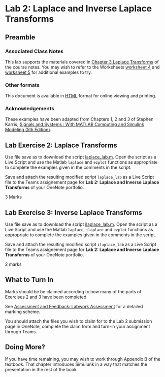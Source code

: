 # Lab 2: Laplace and Inverse Laplace Transforms

## Preamble

### Associated Class Notes

This lab supports the materials covered in [Chapter 3 Laplace Transforms](https://cpjobling.github.io/eg-247-textbook/laplace_transform/index) of the course notes. You may wish to refer to the Worksheets [worksheet 4](https://cpjobling.github.io/eg-247-textbook/worksheets/worksheet4) and [worksheet 5](https://cpjobling.github.io/eg-247-textbook/worksheets/worksheet5) for additional examples to try. 

### Other formats

This document is available in [HTML](https://cpjobling.github.io/eg-247-textbook/labs/lab02/index) format for online viewing and printing.

### Acknowledgements

These examples have been adapted from Chapters 1, 2 and 3 of Stephen Karris, [Signals and Systems : With MATLAB Computing and Simulink Modeling (5th Edition)](http://site.ebrary.com/lib/swansea/docDetail.action?docID=10547416).

## Lab Exercise 2: Laplace Transforms

Use file save as to download the script [laplace_lab.m](laplace_lab.m). Open the script as a Live Script and use the Matlab ``laplace`` and ``ezplot`` functions as appropriate to complete the examples given in the comments in the script.

Save and attach the resulting modified script ``laplace_lab`` as a Live Script file to the Teams assignement page for **Lab 2: Laplace and Inverse Laplace Transforms** of your OneNote portfolio.

3 Marks

## Lab Exercise 3: Inverse Laplace Transforms

Use file save as to download the script [ilaplace_lab.m](ilaplace_lab.m). Open the script as a Live Script and use the Matlab ``laplace``, ``ilaplace`` and ``ezplot`` functions as appropriate to complete the examples given in the comments in the script.

Save and attach the resulting modified script ``ilaplace_lab`` as a Live Script file to the Teams assignement page for **Lab 2: Laplace and Inverse Laplace Transforms** of your OneNote portfolio.

2 marks

## What to Turn In

Marks should be be claimed according to how many of the parts of Exercises 2 and 3 have been completed.

See [Assessment and Feedback: Labwork Assessment](https://docs.google.com/spreadsheets/d/1U-O2hu_Th369EHp6mdc1_j_7ARew2WosE93cjsW012c/edit?usp=sharing) for a detailed marking scheme.

You should attach the files you wish to claim for to the Lab 2 submission page in OneNote, complete the claim form and turn-in your assignment through Teams.

## Doing More?

If you have time remaining, you may wish to work through Appendix B of the textbook. That chapter introduces Simulunk in a way that matches the presentation in the rest of the book.
